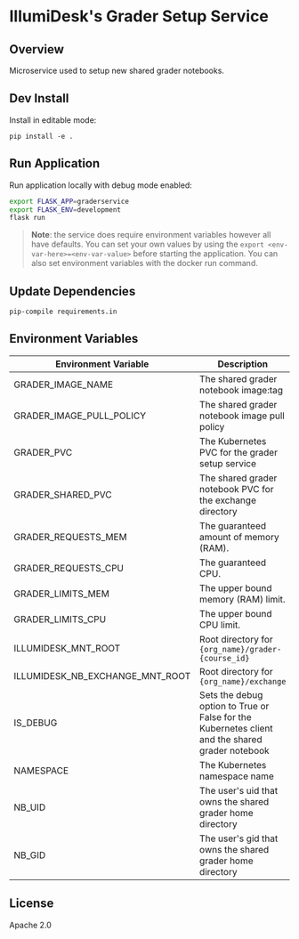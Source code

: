 # IllumiDesk's Grader Setup Service

## Overview

Microservice used to setup new shared grader notebooks.

## Dev Install

Install in editable mode:

    pip install -e .

## Run Application

Run application locally with debug mode enabled:

```bash
export FLASK_APP=graderservice
export FLASK_ENV=development
flask run
```

> **Note**: the service does require environment variables however all have defaults. You can set your own values by using the `export <env-var-here>=<env-var-value>` before starting the application. You can also set environment variables with the docker run command.

## Update Dependencies

    pip-compile requirements.in

## Environment Variables

| Environment Variable | Description | Type | Default Value |
| --- | --- | --- | --- |
| GRADER_IMAGE_NAME | The shared grader notebook image:tag | `string` | `illumidesk/grader-notebook:latest` |
| GRADER_IMAGE_PULL_POLICY | The shared grader notebook image pull policy | `string` | `IfNotPresent` |
| GRADER_PVC | The Kubernetes PVC for the grader setup service | `string` | `grader-setup-pvc` |
| GRADER_SHARED_PVC | The shared grader notebook PVC for the exchange directory | `string` | `exchange-shared-volume` |
| GRADER_REQUESTS_MEM | The guaranteed amount of memory (RAM). | `string` | `""` |
| GRADER_REQUESTS_CPU | The guaranteed CPU. | `string` | `""` |
| GRADER_LIMITS_MEM | The upper bound memory (RAM) limit. | `string` | `"500Mi"` |
| GRADER_LIMITS_CPU | The upper bound CPU limit. | `string` | `"1000m"` |
| ILLUMIDESK_MNT_ROOT | Root directory for `{org_name}/grader-{course_id}` | `string` | `/illumidesk-courses` |
| ILLUMIDESK_NB_EXCHANGE_MNT_ROOT | Root directory for `{org_name}/exchange` | `string` | `/illumidesk-nb-exchange` |
| IS_DEBUG | Sets the debug option to True or False for the Kubernetes client and the shared grader notebook | `bool` | `True` |
| NAMESPACE | The Kubernetes namespace name | `string` | `default` |
| NB_UID | The user's uid that owns the shared grader home directory | `string` | `10001` |
| NB_GID | The user's gid that owns the shared grader home directory | `string` | `100` |

## License

Apache 2.0
